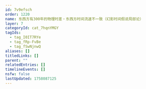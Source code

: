 ```yaml
---
id: 7v9efsch
order: 1220
name: 东西方有300年的物理时差・东西方时间流速不一致（幻影时间假说局部论）
layer: 7
categoryId: cat_7hqnYMGY
tagIds:
  - tag_I0IT7RYe
  - tag_fRp-FvBe
  - tag_fSwNjnwQ
aliases: []
titledLinks: []
parent: ""
relatedEntries: []
timelineEvents: []
nsfw: false
lastUpdated: 1758087125
---
```


